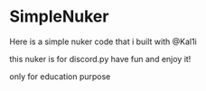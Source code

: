 # SimpleNuker

Here is a simple nuker code that i built with @Kal1i

this nuker is for discord.py
have fun and enjoy it! 

only for education purpose
